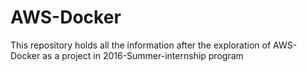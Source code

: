 # AWS-Docker
This repository holds all the information after the exploration of AWS-Docker as a project in 2016-Summer-internship program
